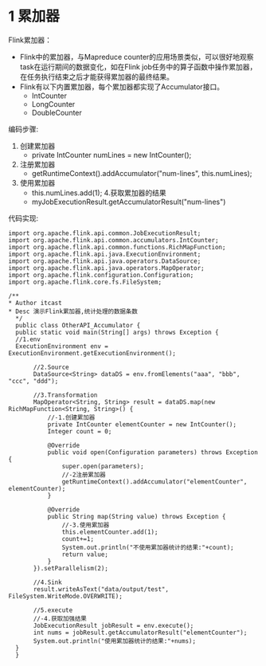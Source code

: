 # 1 累加器
Flink累加器：
- Flink中的累加器，与Mapreduce counter的应用场景类似，可以很好地观察task在运行期间的数据变化，如在Flink job任务中的算子函数中操作累加器，在任务执行结束之后才能获得累加器的最终结果。
- Flink有以下内置累加器，每个累加器都实现了Accumulator接口。
    - IntCounter
    - LongCounter
    - DoubleCounter

编码步骤:
1. 创建累加器
    - private IntCounter numLines = new IntCounter();
2. 注册累加器
    - getRuntimeContext().addAccumulator("num-lines", this.numLines);
3. 使用累加器
    - this.numLines.add(1);
4.获取累加器的结果
    - myJobExecutionResult.getAccumulatorResult("num-lines")

代码实现:
``` 
import org.apache.flink.api.common.JobExecutionResult;
import org.apache.flink.api.common.accumulators.IntCounter;
import org.apache.flink.api.common.functions.RichMapFunction;
import org.apache.flink.api.java.ExecutionEnvironment;
import org.apache.flink.api.java.operators.DataSource;
import org.apache.flink.api.java.operators.MapOperator;
import org.apache.flink.configuration.Configuration;
import org.apache.flink.core.fs.FileSystem;

/**
* Author itcast
* Desc 演示Flink累加器,统计处理的数据条数
  */
  public class OtherAPI_Accumulator {
  public static void main(String[] args) throws Exception {
  //1.env
  ExecutionEnvironment env = ExecutionEnvironment.getExecutionEnvironment();

       //2.Source
       DataSource<String> dataDS = env.fromElements("aaa", "bbb", "ccc", "ddd");

       //3.Transformation
       MapOperator<String, String> result = dataDS.map(new RichMapFunction<String, String>() {
           //-1.创建累加器
           private IntCounter elementCounter = new IntCounter();
           Integer count = 0;

           @Override
           public void open(Configuration parameters) throws Exception {
               super.open(parameters);
               //-2注册累加器
               getRuntimeContext().addAccumulator("elementCounter", elementCounter);
           }

           @Override
           public String map(String value) throws Exception {
               //-3.使用累加器
               this.elementCounter.add(1);
               count+=1;
               System.out.println("不使用累加器统计的结果:"+count);
               return value;
           }
       }).setParallelism(2);

       //4.Sink
       result.writeAsText("data/output/test", FileSystem.WriteMode.OVERWRITE);

       //5.execute
       //-4.获取加强结果
       JobExecutionResult jobResult = env.execute();
       int nums = jobResult.getAccumulatorResult("elementCounter");
       System.out.println("使用累加器统计的结果:"+nums);
  }
  }
```

